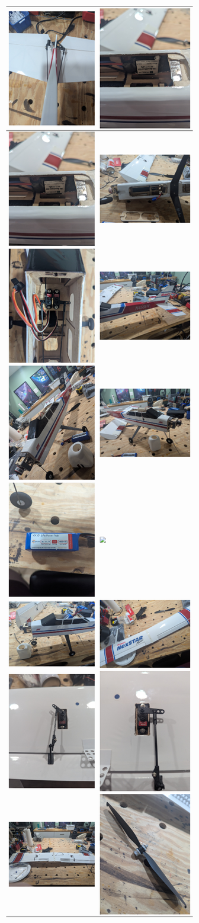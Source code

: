 
| ![](images/PXL_20250823_201752843.jpg) | ![](images/PXL_20250823_201658711.jpg)    |
| -------------------------------------- | ----------------------------------------- |
| ![](images/PXL_20250823_201656848.jpg) | ![](images/PXL_20250823_201602636.jpg)    |
| ![](images/PXL_20250823_201437495.jpg) | ![](images/PXL_20250823_201332057.jpg)    |
| ![](images/PXL_20250823_201850402.jpg) | ![](images/PXL_20250823_201831417.jpg)    |
| ![](images/PXL_20250823_201525190.jpg) | ![](images/PXL_20250823_201513436.MP.jpg) |
| ![](images/PXL_20250823_201317990.jpg) | ![](images/PXL_20250823_201242815.jpg)    |
| ![](images/PXL_20250823_201226379.jpg) | ![](images/PXL_20250823_201221587.jpg)    |
| ![](images/PXL_20250823_201214443.jpg) | ![](images/PXL_20250823_201158968.jpg)    |
